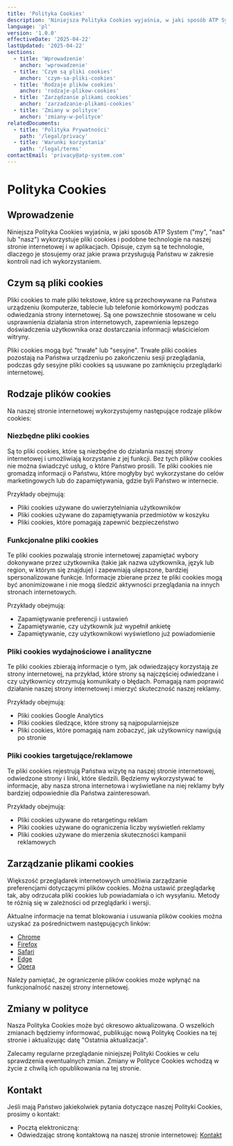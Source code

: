 ```yaml
---
title: 'Polityka Cookies'
description: 'Niniejsza Polityka Cookies wyjaśnia, w jaki sposób ATP System używa plików cookies i podobnych technologii na naszej stronie internetowej'
language: 'pl'
version: '1.0.0'
effectiveDate: '2025-04-22'
lastUpdated: '2025-04-22'
sections:
  - title: 'Wprowadzenie'
    anchor: 'wprowadzenie'
  - title: 'Czym są pliki cookies'
    anchor: 'czym-sa-pliki-cookies'
  - title: 'Rodzaje plików cookies'
    anchor: 'rodzaje-plikow-cookies'
  - title: 'Zarządzanie plikami cookies'
    anchor: 'zarzadzanie-plikami-cookies'
  - title: 'Zmiany w polityce'
    anchor: 'zmiany-w-polityce'
relatedDocuments:
  - title: 'Polityka Prywatności'
    path: '/legal/privacy'
  - title: 'Warunki korzystania'
    path: '/legal/terms'
contactEmail: 'privacy@atp-system.com'
---
```


# Polityka Cookies

## Wprowadzenie

Niniejsza Polityka Cookies wyjaśnia, w jaki sposób ATP System ("my", "nas" lub "nasz") wykorzystuje pliki cookies i podobne technologie na naszej stronie internetowej i w aplikacjach. Opisuje, czym są te technologie, dlaczego je stosujemy oraz jakie prawa przysługują Państwu w zakresie kontroli nad ich wykorzystaniem.

## Czym są pliki cookies

Pliki cookies to małe pliki tekstowe, które są przechowywane na Państwa urządzeniu (komputerze, tablecie lub telefonie komórkowym) podczas odwiedzania strony internetowej. Są one powszechnie stosowane w celu usprawnienia działania stron internetowych, zapewnienia lepszego doświadczenia użytkownika oraz dostarczania informacji właścicielom witryny.

Pliki cookies mogą być "trwałe" lub "sesyjne". Trwałe pliki cookies pozostają na Państwa urządzeniu po zakończeniu sesji przeglądania, podczas gdy sesyjne pliki cookies są usuwane po zamknięciu przeglądarki internetowej.

## Rodzaje plików cookies

Na naszej stronie internetowej wykorzystujemy następujące rodzaje plików cookies:

### Niezbędne pliki cookies

Są to pliki cookies, które są niezbędne do działania naszej strony internetowej i umożliwiają korzystanie z jej funkcji. Bez tych plików cookies nie można świadczyć usług, o które Państwo prosili. Te pliki cookies nie gromadzą informacji o Państwu, które mogłyby być wykorzystane do celów marketingowych lub do zapamiętywania, gdzie byli Państwo w internecie.

Przykłady obejmują:
- Pliki cookies używane do uwierzytelniania użytkowników
- Pliki cookies używane do zapamiętywania przedmiotów w koszyku
- Pliki cookies, które pomagają zapewnić bezpieczeństwo

### Funkcjonalne pliki cookies

Te pliki cookies pozwalają stronie internetowej zapamiętać wybory dokonywane przez użytkownika (takie jak nazwa użytkownika, język lub region, w którym się znajduje) i zapewniają ulepszone, bardziej spersonalizowane funkcje. Informacje zbierane przez te pliki cookies mogą być anonimizowane i nie mogą śledzić aktywności przeglądania na innych stronach internetowych.

Przykłady obejmują:
- Zapamiętywanie preferencji i ustawień
- Zapamiętywanie, czy użytkownik już wypełnił ankietę
- Zapamiętywanie, czy użytkownikowi wyświetlono już powiadomienie

### Pliki cookies wydajnościowe i analityczne

Te pliki cookies zbierają informacje o tym, jak odwiedzający korzystają ze strony internetowej, na przykład, które strony są najczęściej odwiedzane i czy użytkownicy otrzymują komunikaty o błędach. Pomagają nam poprawić działanie naszej strony internetowej i mierzyć skuteczność naszej reklamy.

Przykłady obejmują:
- Pliki cookies Google Analytics
- Pliki cookies śledzące, które strony są najpopularniejsze
- Pliki cookies, które pomagają nam zobaczyć, jak użytkownicy nawigują po stronie

### Pliki cookies targetujące/reklamowe

Te pliki cookies rejestrują Państwa wizytę na naszej stronie internetowej, odwiedzone strony i linki, które śledzili. Będziemy wykorzystywać te informacje, aby nasza strona internetowa i wyświetlane na niej reklamy były bardziej odpowiednie dla Państwa zainteresowań.

Przykłady obejmują:
- Pliki cookies używane do retargetingu reklam
- Pliki cookies używane do ograniczenia liczby wyświetleń reklamy
- Pliki cookies używane do mierzenia skuteczności kampanii reklamowych

## Zarządzanie plikami cookies

Większość przeglądarek internetowych umożliwia zarządzanie preferencjami dotyczącymi plików cookies. Można ustawić przeglądarkę tak, aby odrzucała pliki cookies lub powiadamiała o ich wysyłaniu. Metody te różnią się w zależności od przeglądarki i wersji.

Aktualne informacje na temat blokowania i usuwania plików cookies można uzyskać za pośrednictwem następujących linków:

- [Chrome](https://support.google.com/chrome/answer/95647?hl=pl)
- [Firefox](https://support.mozilla.org/pl/kb/wlaczanie-i-wylaczanie-ciasteczek-sledzacych)
- [Safari](https://support.apple.com/pl-pl/guide/safari/sfri11471/mac)
- [Edge](https://support.microsoft.com/pl-pl/microsoft-edge/usuwanie-plikow-cookie-w-przegladarce-microsoft-edge-63947406-40ac-c3b8-57b9-2a946a29ae09)
- [Opera](https://help.opera.com/pl/latest/web-preferences/#cookies)

Należy pamiętać, że ograniczenie plików cookies może wpłynąć na funkcjonalność naszej strony internetowej.

## Zmiany w polityce

Nasza Polityka Cookies może być okresowo aktualizowana. O wszelkich zmianach będziemy informować, publikując nową Politykę Cookies na tej stronie i aktualizując datę "Ostatnia aktualizacja".

Zalecamy regularne przeglądanie niniejszej Polityki Cookies w celu sprawdzenia ewentualnych zmian. Zmiany w Polityce Cookies wchodzą w życie z chwilą ich opublikowania na tej stronie.

## Kontakt

Jeśli mają Państwo jakiekolwiek pytania dotyczące naszej Polityki Cookies, prosimy o kontakt:

- Pocztą elektroniczną: 
- Odwiedzając stronę kontaktową na naszej stronie internetowej: [Kontakt](/contact)